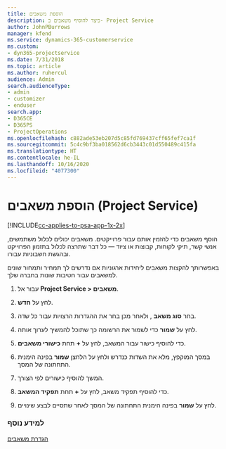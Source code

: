 ```yaml
---
title: הוספת משאבים
description: כיצד להוסיף משאבים ב- Project Service
author: JohnPBurrows
manager: kfend
ms.service: dynamics-365-customerservice
ms.custom:
- dyn365-projectservice
ms.date: 7/31/2018
ms.topic: article
ms.author: ruhercul
audience: Admin
search.audienceType:
- admin
- customizer
- enduser
search.app:
- D365CE
- D365PS
- ProjectOperations
ms.openlocfilehash: c882ade53eb207d5c85fd769437cff65fef7ca1f
ms.sourcegitcommit: 5c4c9bf3ba018562d6cb3443c01d550489c415fa
ms.translationtype: HT
ms.contentlocale: he-IL
ms.lasthandoff: 10/16/2020
ms.locfileid: "4077300"
---
```

# <a name="add-resources-project-service"></a>הוספת משאבים (Project Service)

[!INCLUDE[cc-applies-to-psa-app-1x-2x](../includes/cc-applies-to-psa-app-1x-2x.md)]

הוסף משאבים כדי להזמין אותם עבור פרוייקטים. משאבים יכולים לכלול משתמשים, אנשי קשר, תיקי לקוחות, קבוצות או ציוד — כל דבר שתרצה לכלול בתזמון הפרוייקט ובהגשת חשבוניות עבורו.  
  
באפשרותך להקצות משאבים ליחידות ארגוניות אם נדרשים לך תמחיר ותמחור שונים למשאבים עבור חטיבות שונות בחברה שלך.  
  
1.  עבור אל **Project Service > משאבים**.  
  
2.  לחץ על **חדש**.  
  
3.  בחר **סוג משאב** , ולאחר מכן בחר את ההגדרות הרצויות עבור כל שדה.  
  
4.  לחץ על **שמור** כדי לשמור את הרשומה כך שתוכל להמשיך לערוך אותה.  
  
5.  כדי להוסיף כישור עבור המשאב, לחץ על **+** תחת **כישורי משאבים**.  
  
6.  במסך המוקפץ, מלא את השדות כנדרש ולחץ על הלחצן **שמור** בפינה הימנית התחתונה של המסך.  
  
7.  המשך להוסיף כישורים לפי הצורך.  
  
8.  כדי להוסיף תפקיד משאב, לחץ על **+** תחת **תפקיד המשאב**.  
  
9. לחץ על **שמור** בפינה הימנית התחתונה של המסך לאחר שתסיים לבצע שינויים.  
  
### <a name="see-also"></a>למידע נוסף  
 [הגדרת משאבים](../psa/set-up-resources.md)
